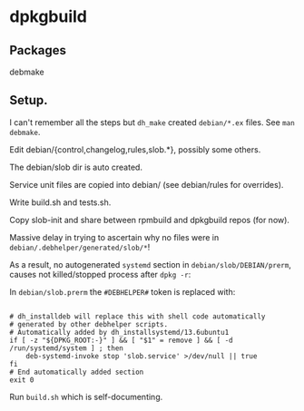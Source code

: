# dpkgbuild

## Packages

debmake

## Setup.

I can't remember all the steps but `dh_make` created `debian/*.ex` files. See `man debmake`.

Edit debian/{control,changelog,rules,slob.*}, possibly some others.

The debian/slob dir is auto created.

Service unit files are copied into debian/ (see debian/rules for overrides).

Write build.sh and tests.sh.

Copy slob-init and share between rpmbuild and dpkgbuild repos (for now).

Massive delay in trying to ascertain why no files were in `debian/.debhelper/generated/slob/*`!

As a result, no autogenerated `systemd` section in `debian/slob/DEBIAN/prerm`, causes not killed/stopped process after `dpkg -r`:

In `debian/slob.prerm` the `#DEBHELPER#` token is replaced with:

```

# dh_installdeb will replace this with shell code automatically
# generated by other debhelper scripts.
# Automatically added by dh_installsystemd/13.6ubuntu1
if [ -z "${DPKG_ROOT:-}" ] && [ "$1" = remove ] && [ -d /run/systemd/system ] ; then
	deb-systemd-invoke stop 'slob.service' >/dev/null || true
fi
# End automatically added section
exit 0
```

Run `build.sh` which is self-documenting.
